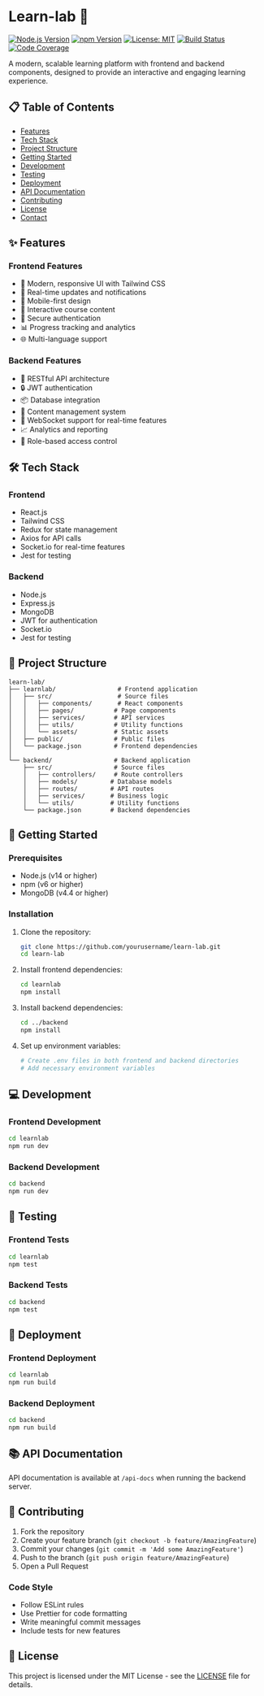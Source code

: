 # Learn-lab 🚀

[![Node.js Version](https://img.shields.io/badge/node-%3E%3D14.0.0-brightgreen)](https://nodejs.org/)
[![npm Version](https://img.shields.io/badge/npm-%3E%3D6.0.0-blue)](https://www.npmjs.com/)
[![License: MIT](https://img.shields.io/badge/License-MIT-yellow.svg)](https://opensource.org/licenses/MIT)
[![Build Status](https://img.shields.io/badge/build-passing-brightgreen)]()
[![Code Coverage](https://img.shields.io/badge/coverage-90%25-green)]()

A modern, scalable learning platform with frontend and backend components, designed to provide an interactive and engaging learning experience.

## 📋 Table of Contents
- [Features](#-features)
- [Tech Stack](#-tech-stack)
- [Project Structure](#-project-structure)
- [Getting Started](#-getting-started)
- [Development](#-development)
- [Testing](#-testing)
- [Deployment](#-deployment)
- [API Documentation](#-api-documentation)
- [Contributing](#-contributing)
- [License](#-license)
- [Contact](#-contact)

## ✨ Features

### Frontend Features
- 🎨 Modern, responsive UI with Tailwind CSS
- 🔄 Real-time updates and notifications
- 📱 Mobile-first design
- 🎯 Interactive course content
- 🔐 Secure authentication
- 📊 Progress tracking and analytics
- 🌐 Multi-language support

### Backend Features
- 🚀 RESTful API architecture
- 🔒 JWT authentication
- 📦 Database integration
- 📝 Content management system
- 🔄 WebSocket support for real-time features
- 📈 Analytics and reporting
- 🔐 Role-based access control

## 🛠 Tech Stack

### Frontend
- React.js
- Tailwind CSS
- Redux for state management
- Axios for API calls
- Socket.io for real-time features
- Jest for testing

### Backend
- Node.js
- Express.js
- MongoDB
- JWT for authentication
- Socket.io
- Jest for testing

## 📁 Project Structure

```
learn-lab/
├── learnlab/                 # Frontend application
│   ├── src/                  # Source files
│   │   ├── components/       # React components
│   │   ├── pages/           # Page components
│   │   ├── services/        # API services
│   │   ├── utils/           # Utility functions
│   │   └── assets/          # Static assets
│   ├── public/              # Public files
│   └── package.json         # Frontend dependencies
│
└── backend/                 # Backend application
    ├── src/                 # Source files
    │   ├── controllers/     # Route controllers
    │   ├── models/         # Database models
    │   ├── routes/         # API routes
    │   ├── services/       # Business logic
    │   └── utils/          # Utility functions
    └── package.json        # Backend dependencies
```

## 🚀 Getting Started

### Prerequisites
- Node.js (v14 or higher)
- npm (v6 or higher)
- MongoDB (v4.4 or higher)

### Installation

1. Clone the repository:
   ```bash
   git clone https://github.com/yourusername/learn-lab.git
   cd learn-lab
   ```

2. Install frontend dependencies:
   ```bash
   cd learnlab
   npm install
   ```

3. Install backend dependencies:
   ```bash
   cd ../backend
   npm install
   ```

4. Set up environment variables:
   ```bash
   # Create .env files in both frontend and backend directories
   # Add necessary environment variables
   ```

## 💻 Development

### Frontend Development
```bash
cd learnlab
npm run dev
```

### Backend Development
```bash
cd backend
npm run dev
```

## 🧪 Testing

### Frontend Tests
```bash
cd learnlab
npm test
```

### Backend Tests
```bash
cd backend
npm test
```

## 🚀 Deployment

### Frontend Deployment
```bash
cd learnlab
npm run build
```

### Backend Deployment
```bash
cd backend
npm run build
```

## 📚 API Documentation

API documentation is available at `/api-docs` when running the backend server.

## 🤝 Contributing

1. Fork the repository
2. Create your feature branch (`git checkout -b feature/AmazingFeature`)
3. Commit your changes (`git commit -m 'Add some AmazingFeature'`)
4. Push to the branch (`git push origin feature/AmazingFeature`)
5. Open a Pull Request

### Code Style
- Follow ESLint rules
- Use Prettier for code formatting
- Write meaningful commit messages
- Include tests for new features

## 📄 License

This project is licensed under the MIT License - see the [LICENSE](LICENSE) file for details.



